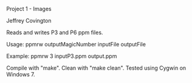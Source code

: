 Project 1 - Images

Jeffrey Covington

Reads and writes P3 and P6 ppm files.

Usage: ppmrw outputMagicNumber inputFile outputFile

Example: ppmrw 3 inputP3.ppm output.ppm

Compile with "make". Clean with "make clean". Tested using Cygwin on Windows 7.
